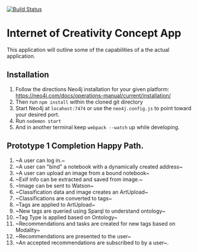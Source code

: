 [![Build Status](https://travis-ci.org/doodlegabe/ioc_prototype.svg?branch=master)](https://travis-ci.org/doodlegabe/ioc_prototype)

# Internet of Creativity Concept App

This application will outline some of the capabilities of a the actual application.

## Installation

1. Follow the directions Neo4j installation for your given platform: https://neo4j.com/docs/operations-manual/current/installation/
2. Then run `npm install` within the cloned git directory
3. Start Neo4j at `locahost:7474` or use the `neo4j.config.js` to point toward your desired port.
4. Run `nodemon start`
5. And in another terminal keep `webpack --watch` up while developing.


## Prototype 1 Completion Happy Path.

1. ~A user can log in.~
5. ~A user can "bind" a notebook with a dynamically created address~
6. ~A user can upload an image from a bound notebook~
8. ~Exif info can be extracted and saved from image.~
9. ~Image can be sent to Watson~
10. ~Classification data and image creates an ArtUpload~
11. ~Classifications are converted to tags~
12. ~Tags are applied to ArtUpload~
13. ~New tags are queried using Sparql to understand ontology~
14. ~Tag Type is applied based on Ontology~
15. ~Recommendations and tasks are created for new tags based on Modality~
16. ~Recommendations are presented to the user~
19. ~An accepted recommendations are subscribed to by a user~.

